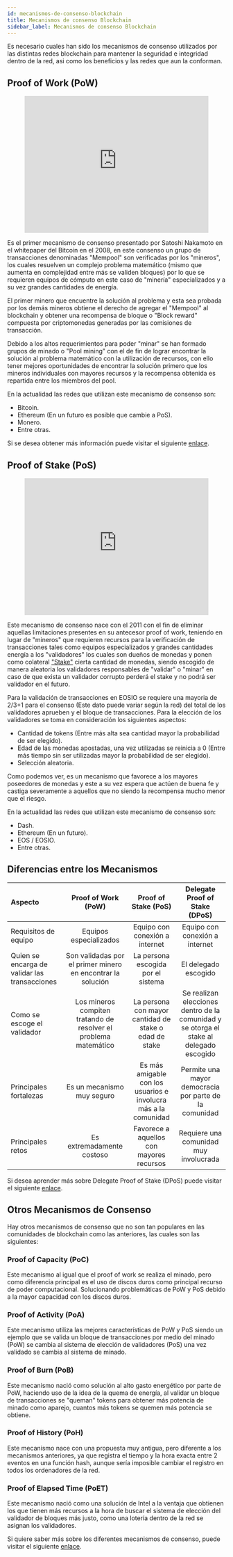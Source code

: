 ```yaml
---
id: mecanismos-de-consenso-blockchain
title: Mecanismos de consenso Blockchain
sidebar_label: Mecanismos de consenso Blockchain
---
```


Es necesario cuales han sido los mecanismos de consenso utilizados por las distintas redes blockchain para mantener la seguridad e integridad dentro de la red, asi como los beneficios y las redes que aun la conforman.

## Proof of Work (PoW)

<figure class="video_container">
  <iframe width="100%" height="315" src="https://www.youtube.com/embed/3EUAcxhuoU4" frameborder="0" allowfullscreen="true"> </iframe>
</figure>

Es el primer mecanismo de consenso presentado por Satoshi Nakamoto en el whitepaper del Bitcoin en el 2008, en este consenso un grupo de transacciones denominadas "Mempool" son verificadas por los "mineros", los cuales resuelven un complejo problema matemático (mismo que aumenta en complejidad entre más se validen bloques) por lo que se requieren equipos de cómputo en este caso de "minería" especializados y a su vez grandes cantidades de energía.

El primer minero que encuentre la solución al problema y esta sea probada por los demás mineros obtiene el derecho de agregar el "Mempool" al blockchain y obtener una recompensa de bloque o "Block reward" compuesta por criptomonedas generadas por las comisiones de transacción.

Debido a los altos requerimientos para poder "minar" se han formado grupos de minado o "Pool mining" con el de fin de lograr encontrar la solución al problema matemático con la utilización de recursos, con ello tener mejores oportunidades de encontrar la solución primero que los mineros individuales con mayores recursos y la recompensa obtenida es repartida entre los miembros del pool.

En la actualidad las redes que utilizan este mecanismo de consenso son:

- Bitcoin.
- Ethereum (En un futuro es posible que cambie a PoS).
- Monero.
- Entre otras.

Si se desea obtener más información puede visitar el siguiente [enlace](https://guias.eoscostarica.io/docs/herramientas/glosario#proof-of-work).

## Proof of Stake (PoS)

<figure class="video_container">
  <iframe width="100%" height="315" src="https://www.youtube.com/embed/psKDXvXdr7k" frameborder="0" allowfullscreen="true"> </iframe>
</figure>

Este mecanismo de consenso nace con el 2011 con el fin de eliminar aquellas limitaciones presentes en su antecesor proof of work, teniendo en lugar de "mineros" que requieren recursos para la verificación de transacciones tales como equipos especializados y grandes cantidades energía a los "validadores" los cuales son dueños de monedas y ponen como colateral ["Stake"](https://guias.eoscostarica.io/docs/herramientas/glosario/#stake) cierta cantidad de monedas, siendo escogido de manera aleatoria los validadores responsables de "validar" o "minar" en caso de que exista un validador corrupto perderá el stake y no podrá ser validador en el futuro.

Para la validación de transacciones en EOSIO se requiere una mayoria de 2/3+1 para el consenso (Este dato puede variar según la red) del total de los validadores aprueben y el bloque de transacciones. Para la elección de los validadores se toma en consideración los siguientes aspectos:

- Cantidad de tokens (Entre más alta sea cantidad mayor la probabilidad de ser elegido).
- Edad de las monedas apostadas, una vez utilizadas se reinicia a 0 (Entre más tiempo sin ser utilizadas mayor la probabilidad de ser elegido).
- Selección aleatoria.

Como podemos ver, es un mecanismo que favorece a los mayores poseedores de monedas y este a su vez espera que actúen de buena fe y castiga severamente a aquellos que no siendo la recompensa mucho menor que el riesgo.

En la actualidad las redes que utilizan este mecanismo de consenso son:

- Dash.
- Ethereum (En un futuro).
- EOS / EOSIO.
- Entre otras.

## Diferencias entre los Mecanismos

|Aspecto | Proof of Work (PoW) | Proof of Stake (PoS) | Delegate Proof of Stake (DPoS) |
|  :----  |  :----:  |   :----:  |   :----:  |  
| Requisitos de equipo | Equipos especializados | Equipo con conexión a internet | Equipo con conexión a internet |  
| Quien se encarga de validar las transacciones | Son validadas por el primer minero en encontrar la solución | La persona escogida por el sistema | El delegado escogido |
| Como se escoge el validador | Los mineros compiten tratando de resolver el problema matemático | La persona con mayor cantidad de stake o edad de stake | Se realizan elecciones dentro de la comunidad y se otorga el stake al delegado escogido |
| Principales fortalezas | Es un mecanismo muy seguro | Es más amigable con los usuarios e involucra más a la comunidad | Permite una mayor democracia por parte de la comunidad |
| Principales retos | Es extremadamente costoso | Favorece a aquellos con mayores recursos | Requiere una comunidad muy involucrada |

Si desea aprender más sobre Delegate Proof of Stake (DPoS) puede visitar el siguiente [enlace](https://guias.eoscostarica.io/docs/aprender-eosio/mecanismo-de-consenso#delegated-proof-of-stake-dpos).

## Otros Mecanismos de Consenso

Hay otros mecanismos de consenso que no son tan populares en las comunidades de blockchain como las anteriores, las cuales son  las siguientes:  

### Proof of Capacity (PoC)

Este mecanismo al igual que el proof of work se realiza el minado, pero como diferencia principal es el uso de discos duros como principal recurso de poder computacional. Solucionando problemáticas de PoW y PoS debido a la mayor capacidad con los discos duros.

### Proof of Activity (PoA)

Este mecanismo utiliza las mejores características de PoW y PoS siendo un ejemplo que se valida un bloque de transacciones por medio del minado (PoW) se cambia al sistema de elección de validadores (PoS) una vez validado se cambia al sistema de minado.

### Proof of Burn (PoB)

Este mecanismo nació como solución al alto gasto energético por parte de PoW, haciendo uso de la idea de la quema de energía, al validar un bloque de transacciones se "queman" tokens para obtener más potencia de minado como aparejo, cuantos más tokens se quemen más potencia se obtiene.

### Proof of History (PoH)

Este mecanismo nace con una propuesta muy antigua, pero diferente a los mecanismos anteriores, ya que registra el tiempo y la hora exacta entre 2 eventos en una función hash, aunque sería imposible cambiar el registro en todos los ordenadores de la red.

### Proof of Elapsed Time (PoET)

Este mecanismo nació como una solución de Intel a la ventaja que obtienen los que tienen más recursos a la hora de buscar el sistema de elección del validador de bloques más justo, como una lotería dentro de la red se asignan los validadores.

Si quiere saber más sobre los diferentes mecanismos de consenso, puede visitar el siguiente [enlace](https://www.allerin.com/blog/8-blockchain-consensus-mechanisms-you-should-know-about).
